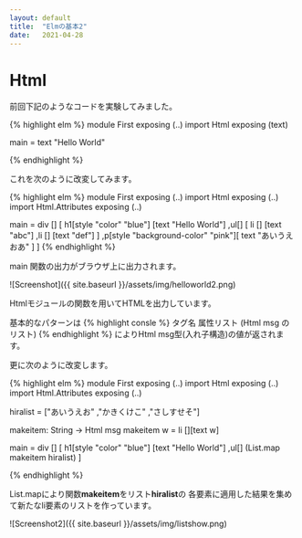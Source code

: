 ```yaml
---
layout: default
title:  "Elmの基本2"
date:   2021-04-28 
---
```


# Html

前回下記のようなコードを実験してみました。

{% highlight elm %}
module First exposing (..)
import Html exposing (text)

main =
    text "Hello World"

{% endhighlight %}

これを次のように改変してみます。

{% highlight elm %}
module First exposing (..)
import Html exposing (..)
import Html.Attributes exposing (..)

main =
    div []
        [
         h1[style "color" "blue"] [text "Hello World"]
        ,ul[] [
              li [] [text "abc"]
             ,li [] [text "def"]
             ]
        ,p[style "background-color" "pink"][
             text "あいうえおあ"
            ]
        ]
{% endhighlight %}

main 関数の出力がブラウザ上に出力されます。

![Screenshot]({{ site.baseurl }}/assets/img/helloworld2.png)


Htmlモジュールの関数を用いてHTMLを出力しています。

基本的なパターンは
{% highlight consle %}
タグ名 属性リスト (Html msg のリスト)
{% endhighlight %}
によりHtml msg型(入れ子構造)の値が返されます。

更に次のように改変します。

{% highlight elm %}
module First exposing (..)
import Html exposing (..)
import Html.Attributes exposing (..)


hiralist = ["あいうえお"
           ,"かきくけこ"
           ,"さしすせそ"]

makeitem: String -> Html msg
makeitem w =
    li [][text w]

main =
    div []
        [
         h1[style "color" "blue"] [text "Hello World"]
        ,ul[] (List.map makeitem hiralist)
        ]

{% endhighlight %}

List.mapにより関数**makeitem**をリスト**hiralist**の
各要素に適用した結果を集めて新たなli要素のリストを作っています。


![Screenshot2]({{ site.baseurl }}/assets/img/listshow.png)
